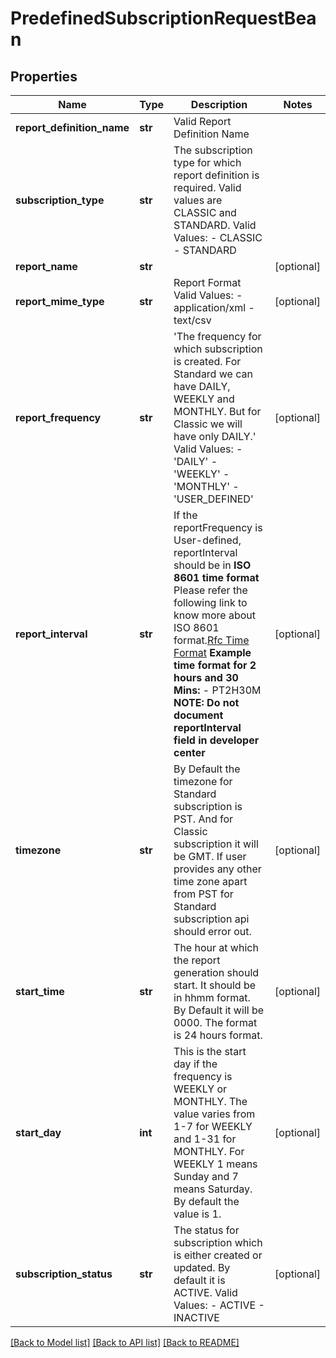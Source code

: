 # PredefinedSubscriptionRequestBean

## Properties
Name | Type | Description | Notes
------------ | ------------- | ------------- | -------------
**report_definition_name** | **str** | Valid Report Definition Name | 
**subscription_type** | **str** | The subscription type for which report definition is required. Valid values are CLASSIC and STANDARD. Valid Values:   - CLASSIC   - STANDARD  | 
**report_name** | **str** |  | [optional] 
**report_mime_type** | **str** | Report Format             Valid Values:   - application/xml   - text/csv  | [optional] 
**report_frequency** | **str** | &#39;The frequency for which subscription is created. For Standard we can have DAILY, WEEKLY and MONTHLY. But for Classic we will have only DAILY.&#39;  Valid Values: - &#39;DAILY&#39; - &#39;WEEKLY&#39; - &#39;MONTHLY&#39; - &#39;USER_DEFINED&#39;  | [optional] 
**report_interval** | **str** | If the reportFrequency is User-defined, reportInterval should be in **ISO 8601 time format** Please refer the following link to know more about ISO 8601 format.[Rfc Time Format](https://en.wikipedia.org/wiki/ISO_8601#Durations)  **Example time format for 2 hours and 30 Mins:**   - PT2H30M **NOTE: Do not document reportInterval field in developer center**  | [optional] 
**timezone** | **str** | By Default the timezone for Standard subscription is PST. And for Classic subscription it will be GMT. If user provides any other time zone apart from PST for Standard subscription api should error out. | [optional] 
**start_time** | **str** | The hour at which the report generation should start. It should be in hhmm format. By Default it will be 0000. The format is 24 hours format. | [optional] 
**start_day** | **int** | This is the start day if the frequency is WEEKLY or MONTHLY. The value varies from 1-7 for WEEKLY and 1-31 for MONTHLY. For WEEKLY 1 means Sunday and 7 means Saturday. By default the value is 1. | [optional] 
**subscription_status** | **str** | The status for subscription which is either created or updated. By default it is ACTIVE. Valid Values:   - ACTIVE   - INACTIVE  | [optional] 

[[Back to Model list]](../README.md#documentation-for-models) [[Back to API list]](../README.md#documentation-for-api-endpoints) [[Back to README]](../README.md)


